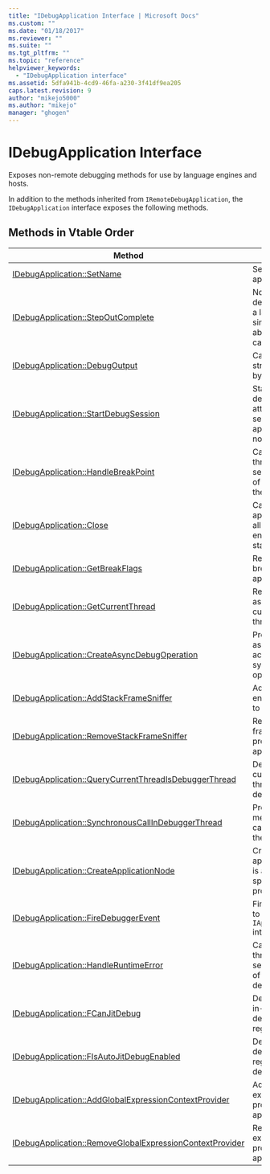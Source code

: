 ```yaml
---
title: "IDebugApplication Interface | Microsoft Docs"
ms.custom: ""
ms.date: "01/18/2017"
ms.reviewer: ""
ms.suite: ""
ms.tgt_pltfrm: ""
ms.topic: "reference"
helpviewer_keywords: 
  - "IDebugApplication interface"
ms.assetid: 5dfa941b-4cd9-46fa-a230-3f41df9ea205
caps.latest.revision: 9
author: "mikejo5000"
ms.author: "mikejo"
manager: "ghogen"
---
```

# IDebugApplication Interface
Exposes non-remote debugging methods for use by language engines and hosts.  
  
 In addition to the methods inherited from `IRemoteDebugApplication`, the `IDebugApplication` interface exposes the following methods.  
  
## Methods in Vtable Order  
  
|Method|Description|  
|------------|-----------------|  
|[IDebugApplication::SetName](../../winscript/reference/idebugapplication-setname.md)|Sets the name of the application.|  
|[IDebugApplication::StepOutComplete](../../winscript/reference/idebugapplication-stepoutcomplete.md)|Notifies the process debug manager that a language engine in single-step mode is about to return to its caller.|  
|[IDebugApplication::DebugOutput](../../winscript/reference/idebugapplication-debugoutput.md)|Causes the given string to be displayed by the debugger IDE.|  
|[IDebugApplication::StartDebugSession](../../winscript/reference/idebugapplication-startdebugsession.md)|Starts the default debugger IDE and attaches a debug session to this application, if one is not already attached.|  
|[IDebugApplication::HandleBreakPoint](../../winscript/reference/idebugapplication-handlebreakpoint.md)|Causes the current thread to block and sends a notification of the breakpoint to the debugger IDE.|  
|[IDebugApplication::Close](../../winscript/reference/idebugapplication-close.md)|Causes this application to release all references and enter an inactive state.|  
|[IDebugApplication::GetBreakFlags](../../winscript/reference/idebugapplication-getbreakflags.md)|Returns the current break flags for the application.|  
|[IDebugApplication::GetCurrentThread](../../winscript/reference/idebugapplication-getcurrentthread.md)|Returns the thread associated with the currently running thread.|  
|[IDebugApplication::CreateAsyncDebugOperation](../../winscript/reference/idebugapplication-createasyncdebugoperation.md)|Provides asynchronous access to a given synchronous debug operation.|  
|[IDebugApplication::AddStackFrameSniffer](../../winscript/reference/idebugapplication-addstackframesniffer.md)|Adds a stack frame enumerator provider to this application.|  
|[IDebugApplication::RemoveStackFrameSniffer](../../winscript/reference/idebugapplication-removestackframesniffer.md)|Removes a stack frame enumerator provider from this application.|  
|[IDebugApplication::QueryCurrentThreadIsDebuggerThread](../../winscript/reference/idebugapplication-querycurrentthreadisdebuggerthread.md)|Determines if the current running thread is the debugger thread.|  
|[IDebugApplication::SynchronousCallInDebuggerThread](../../winscript/reference/idebugapplication-synchronouscallindebuggerthread.md)|Provides a mechanism for the caller to run code in the debugger thread.|  
|[IDebugApplication::CreateApplicationNode](../../winscript/reference/idebugapplication-createapplicationnode.md)|Creates a new application node that is associated with a specific document provider.|  
|[IDebugApplication::FireDebuggerEvent](../../winscript/reference/idebugapplication-firedebuggerevent.md)|Fires a generic event to the debugger's `IApplicationDebugger` interface.|  
|[IDebugApplication::HandleRuntimeError](../../winscript/reference/idebugapplication-handleruntimeerror.md)|Causes the current thread to block and sends a notification of the error to the debugger IDE.|  
|[IDebugApplication::FCanJitDebug](../../winscript/reference/idebugapplication-fcanjitdebug.md)|Determines if a just-in-time (JIT) debugger is registered.|  
|[IDebugApplication::FIsAutoJitDebugEnabled](../../winscript/reference/idebugapplication-fisautojitdebugenabled.md)|Determines if a JIT debugger is registered to auto-debug dumb hosts.|  
|[IDebugApplication::AddGlobalExpressionContextProvider](../../winscript/reference/idebugapplication-addglobalexpressioncontextprovider.md)|Adds a global expression context provider to this application.|  
|[IDebugApplication::RemoveGlobalExpressionContextProvider](../../winscript/reference/idebugapplication-removeglobalexpressioncontextprovider.md)|Removes a global expression context provider from this application.|